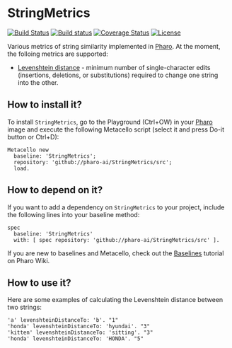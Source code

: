 # StringMetrics

[![Build Status](https://travis-ci.org/pharo-ai/StringMetrics.svg?branch=master)](https://travis-ci.org/pharo-ai/StringMetrics)
[![Build status](https://ci.appveyor.com/api/projects/status/r25rfpbcq9xin235?svg=true)](https://ci.appveyor.com/project/olekscode/stringmetrics)
[![Coverage Status](https://coveralls.io/repos/github/pharo-ai/StringMetrics/badge.svg?branch=master)](https://coveralls.io/github/pharo-ai/StringMetrics?branch=master)
[![License](https://img.shields.io/badge/license-MIT-blue.svg)](https://raw.githubusercontent.com/pharo-ai/StringMetrics/master/LICENSE)

Various metrics of string similarity implemented in [Pharo](https://pharo.org/). At the moment, the folloing metrics are supported:

- [Levenshtein distance](https://en.wikipedia.org/wiki/Levenshtein_distance) - minimum number of single-character edits (insertions, deletions, or substitutions) required to change one string into the other.

## How to install it?

To install `StringMetrics`, go to the Playground (Ctrl+OW) in your [Pharo](https://pharo.org/) image and execute the following Metacello script (select it and press Do-it button or Ctrl+D):

```Smalltalk
Metacello new
  baseline: 'StringMetrics';
  repository: 'github://pharo-ai/StringMetrics/src';
  load.
```

## How to depend on it?

If you want to add a dependency on `StringMetrics` to your project, include the following lines into your baseline method:

```Smalltalk
spec
  baseline: 'StringMetrics'
  with: [ spec repository: 'github://pharo-ai/StringMetrics/src' ].
```

If you are new to baselines and Metacello, check out the [Baselines](https://github.com/pharo-open-documentation/pharo-wiki/blob/master/General/Baselines.md) tutorial on Pharo Wiki.

## How to use it?

Here are some examples of calculating the Levenshtein distance between two strings:

```Smalltalk
'a' levenshteinDistanceTo: 'b'. "1"
'honda' levenshteinDistanceTo: 'hyundai'. "3"
'kitten' levenshteinDistanceTo: 'sitting'. "3"
'honda' levenshteinDistanceTo: 'HONDA'. "5"
```
